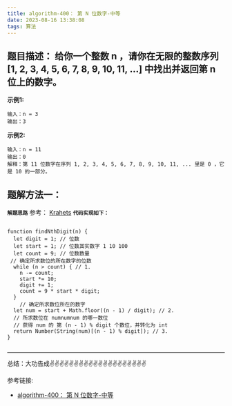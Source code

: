 ```yaml
---
title: algorithm-400： 第 N 位数字-中等
date: 2023-08-16 13:38:08
tags: 算法
---
```


<meta name="referrer" content="no-referrer"/>


## 题目描述： 给你一个整数 n ，请你在无限的整数序列 [1, 2, 3, 4, 5, 6, 7, 8, 9, 10, 11, ...] 中找出并返回第 n 位上的数字。 


**示例1:**

```
输入：n = 3
输出：3
```

**示例2:**

```
输入：n = 11
输出：0
解释：第 11 位数字在序列 1, 2, 3, 4, 5, 6, 7, 8, 9, 10, 11, ... 里是 0 ，它是 10 的一部分。
```

## 题解方法一：

**`解题思路`**
参考： [Krahets](https://leetcode.cn/problems/nth-digit/solutions/2362054/400-di-n-wei-shu-zi-qing-xi-tu-jie-by-jy-sz5y/)
**`代码实现如下：`** 
```

function findNthDigit(n) {
  let digit = 1; // 位数
  let start = 1; // 位数其实数字 1 10 100
  let count = 9; // 位数数量
 // 确定所求数位的所在数字的位数
  while (n > count) { // 1.
    n -= count;
    start *= 10;
    digit += 1;
    count = 9 * start * digit;
  }
    // 确定所求数位所在的数字
  let num = start + Math.floor((n - 1) / digit); // 2.
  // 所求数位在 numnumnum 的哪一数位
  // 获得 num 的 第 (n - 1) % digit 个数位，并转化为 int
  return Number(String(num)[(n - 1) % digit]); // 3.
}


```

 ---
总结：大功告成✌️✌️✌️✌️✌️✌️✌️✌️✌️✌️✌️✌️✌️✌️✌️✌️✌️✌️✌️✌️

参考链接:

* [algorithm-400： 第 N 位数字-中等](https://leetcode.cn/problems/house-robber-iii/)










